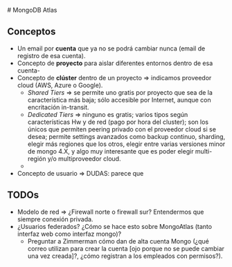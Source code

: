 # MongoDB Atlas

## Conceptos

* Un email por **cuenta** que ya no se podrá cambiar nunca (email de registro de esa cuenta).
* Concepto de **proyecto** para aislar diferentes entornos dentro de esa cuenta-
* Concepto de **clúster** dentro de un proyecto => indicamos proveedor cloud (AWS, Azure o Google). 
   * *Shared Tiers* => se permite uno gratis por proyecto que sea de la característica más baja; sólo accesible por Internet, aunque con encritación in-transit.
   * *Dedicated Tiers* => ninguno es gratis; varios tipos según características Hw y de red (pago por hora del cluster); son los únicos que permiten peering privado con el proveedor cloud si se desea; permite settings avanzados como backup continuo, sharding, elegir más regiones que los otros, elegir entre varias versiones minor de mongo 4.X, y algo muy interesante que es poder elegir multi-región y/o multiproveedor cloud. 
   * 
* Concepto de usuario => DUDAS: parece que 

## TODOs

* Modelo de red => ¿Firewall norte o firewall sur? Entendermos que siempre conexión privada.
* ¿Usuarios federados? ¿Cómo se hace esto sobre MongoAtlas (tanto interfaz web como interfaz mongo)?
    * Preguntar a Zimmerman cómo dan de alta cuenta Mongo (¿qué correo utilizan para crear la cuenta [ojo porque no se puede cambiar una vez creada]?, ¿cómo registran a los empleados con permisos?).

